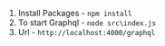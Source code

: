 1. Install Packages - `npm install`
2. To start Graphql - `node src\index.js`
3. Url - `http://localhost:4000/graphql`
